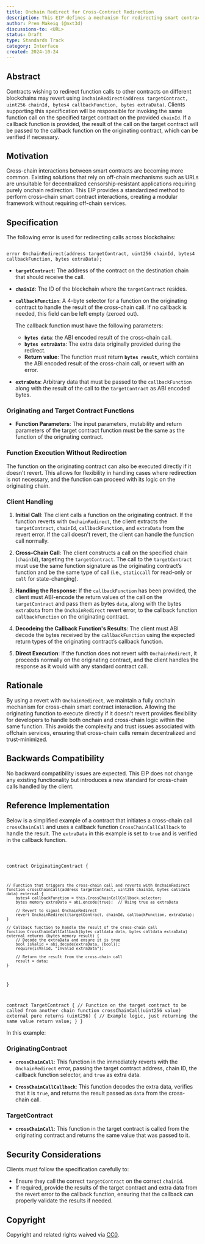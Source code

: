 ```yaml
---
title: Onchain Redirect for Cross-Contract Redirection
description: This EIP defines a mechanism for redirecting smart contract calls to contracts on different blockchains using an onchain revert.
author: Prem Makeig (@nxt3d)
discussions-to: <URL>
status: Draft
type: Standards Track
category: Interface
created: 2024-10-24
---
```


## Abstract

Contracts wishing to redirect function calls to other contracts on different blockchains may revert using `OnchainRedirect(address targetContract, uint256 chainId, bytes4 callbackFunction, bytes extraData)`. Clients supporting this specification will be responsible for invoking the same function call on the specified target contract on the provided `chainId`. If a callback function is provided, the result of the call on the target contract will be passed to the callback function on the originating contract, which can be verified if necessary.

## Motivation

Cross-chain interactions between smart contracts are becoming more common. Existing solutions that rely on off-chain mechanisms such as URLs are unsuitable for decentralized censorship-resistant applications requiring purely onchain redirection. This EIP provides a standardized method to perform cross-chain smart contract interactions, creating a modular framework without requiring off-chain services.

## Specification

The following error is used for redirecting calls across blockchains:

<code>
error OnchainRedirect(address targetContract, uint256 chainId, bytes4 callbackFunction, bytes extraData);
</code>

- **`targetContract`**: The address of the contract on the destination chain that should receive the call.

- **`chainId`**: The ID of the blockchain where the `targetContract` resides.

- **`callbackFunction`**: A 4-byte selector for a function on the originating contract to handle the result of the cross-chain call. If no callback is needed, this field can be left empty (zeroed out).

  The callback function must have the following parameters:
  - **`bytes data`**: the ABI encoded result of the cross-chain call.
  - **`bytes extraData`**: The extra data originally provided during the redirect.
  - **Return value**: The function must return **`bytes result`**, which contains the ABI encoded result of the cross-chain call, or revert with an error. 

- **`extraData`**: Arbitrary data that must be passed to the `callbackFunction` along with the result of the call to the `targetContract` as ABI encoded bytes.

### Originating and Target Contract Functions

- **Function Parameters**: The input parameters, mutability and return parameters of the target contract function must be the same as the function of the orignating contract.

### Function Execution Without Redirection

The function on the originating contract can also be executed directly if it doesn't revert. This allows for flexibility in handling cases where redirection is not necessary, and the function can proceed with its logic on the originating chain.

### Client Handling

1. **Initial Call**: The client calls a function on the originating contract. If the function reverts with `OnchainRedirect`, the client extracts the `targetContract`, `chainId`, `callbackFunction`, and `extraData` from the revert error. If the call doesn't revert, the client can handle the function call normally. 
2. **Cross-Chain Call**: The client constructs a call on the specified chain (`chainId`), targeting the `targetContract`. The call to the `targetContract` must use the same function signature as the originating contract’s function and be the same type of call (i.e., `staticcall` for read-only or `call` for state-changing).
3. **Handling the Response**: If the `callbackFunction` has been provided, the client must ABI-encode the return values of the call on the `targetContract` and pass them as bytes `data`, along with the bytes `extraData` from the `OnchainRedirect` revert error, to the callback function `callbackFunction` on the originating contract.

4. **Decodeing the Callback Function's Results**: The client must ABI decode the bytes received by the `callbackFunction` using the expected return types of the originating contract’s callback function.

5. **Direct Execution**: If the function does not revert with `OnchainRedirect`, it proceeds normally on the originating contract, and the client handles the response as it would with any standard contract call.

## Rationale

By using a revert with `OnchainRedirect`, we maintain a fully onchain mechanism for cross-chain smart contract interaction. Allowing the originating function to execute directly if it doesn't revert provides flexibility for developers to handle both onchain and cross-chain logic within the same function. This avoids the complexity and trust issues associated with offchain services, ensuring that cross-chain calls remain decentralized and trust-minimized.

## Backwards Compatibility

No backward compatibility issues are expected. This EIP does not change any existing functionality but introduces a new standard for cross-chain calls handled by the client.

## Reference Implementation

Below is a simplified example of a contract that initiates a cross-chain call `crossChainCall` and uses a callback function `CrossChainCallCallback` to handle the result. The `extraData` in this example is set to `true` and is verified in the callback function.

<code>

contract OriginatingContract {

    // Function that triggers the cross-chain call and reverts with OnchainRedirect
    function crossChainCall(address targetContract, uint256 chainId, bytes calldata data) external {
        bytes4 callbackFunction = this.CrossChainCallCallback.selector;
        bytes memory extraData = abi.encode(true);  // Using true as extraData

        // Revert to signal OnchainRedirect
        revert OnchainRedirect(targetContract, chainId, callbackFunction, extraData);
    }

    // Callback function to handle the result of the cross-chain call
    function CrossChainCallCallback(bytes calldata data, bytes calldata extraData) external returns (bytes memory result) {
        // Decode the extraData and ensure it is true
        bool isValid = abi.decode(extraData, (bool));
        require(isValid, "Invalid extraData");

        // Return the result from the cross-chain call
        result = data;
    }
}

contract TargetContract {
    // Function on the target contract to be called from another chain
    function crossChainCall(uint256 value) external pure returns (uint256) {
        // Example logic, just returning the same value
        return value;
    }
}
</code>

In this example:

### OriginatingContract

- **`crossChainCall`**: This function in the immediately reverts with the `OnchainRedirect` error, passing the target contract address, chain ID, the callback function selector, and `true` as extra data.

- **`CrossChainCallCallback`**: This function decodes the extra data, verifies that it is `true`, and returns the result passed as `data` from the cross-chain call.

### TargetContract

- **`crossChainCall`**: This function in the target contract is called from the originating contract and returns the same value that was passed to it.


## Security Considerations

Clients must follow the specification carefully to:

- Ensure they call the correct `targetContract` on the correct `chainId`.
- If required, provide the results of the target contract and extra data from the revert error to the callback function, ensuring that the callback can properly validate the results if needed.

## Copyright

Copyright and related rights waived via [CC0](../LICENSE.md).
